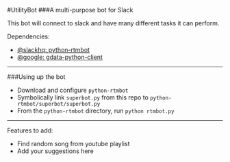 #UtilityBot
###A multi-purpose bot for Slack

This bot will connect to slack and have many different tasks it can perform.

Dependencies:

* [@slackhq: python-rtmbot](https://github.com/slackhq/python-rtmbot)
* [@google: gdata-python-client](https://github.com/google/gdata-python-client)

-----

###Using up the bot

* Download and configure `python-rtmbot`
* Symbolically link `superbot.py` from this repo to `python-rtmbot/superbot/superbot.py`
* From the `python-rtmbot` directory, run `python rtmbot.py`

-----

Features to add:

* Find random song from youtube playlist
* Add your suggestions here
